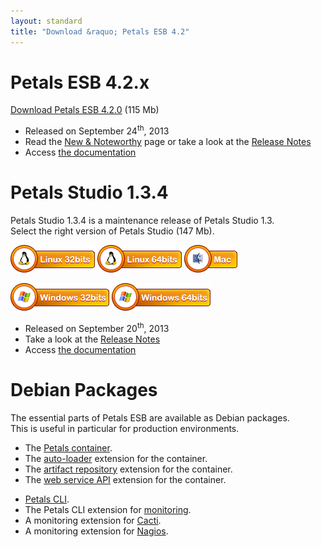 ```yaml
---
layout: standard
title: "Download &raquo; Petals ESB 4.2"
--- 
```


# Petals ESB 4.2.x

[Download Petals ESB 4.2.0](http://repository.ow2.org/nexus/content/groups/public/org/ow2/petals/petals-esb-enterprise-edition/4.2.0/petals-esb-enterprise-edition-4.2.0.zip "Petals ESB 4.2.0") (115 Mb)

- Released on September 24<sup>th</sup>, 2013
- Read the [New & Noteworthy](http://www.petalslink.com/en/news/latest/new-release-petals-esb-42) page or take a look at the [Release Notes](https://jira.petalslink.com/secure/IssueNavigator.jspa?mode=hide&requestId=10174)
- Access [the documentation](https://doc.petalslink.com/display/petalsesb42/Petals+ESB+4.2)

# Petals Studio 1.3.4

Petals Studio 1.3.4 is a maintenance release of Petals Studio 1.3.  
Select the right version of Petals Studio (147 Mb).

<a href="http://download.petalslink.com/petals-studio/Petals-Studio--1.3.4--linux.gtk.x86.zip"><img alt="Linux x32" src="images/linux_32.png" /></a> 
<a href="http://download.petalslink.com/petals-studio/Petals-Studio--1.3.4--linux.gtk.x86_64.zip"><img alt="Linux x64" src="images/linux_64.png" /></a>
<a href="http://download.petalslink.com/petals-studio/Petals-Studio--1.3.4--macosx.cocoa.x86_64.zip"><img alt="MacOS" src="images/mac.png" /></a><br />  

<a href="http://download.petalslink.com/petals-studio/Petals-Studio--1.3.4--win32.win32.x86.zip"><img alt="Windows x32" src="images/windows_32.png"/></a>
<a href="http://download.petalslink.com/petals-studio/Petals-Studio--1.3.4--win32.win32.x86_64.zip"><img alt="Windows x64" src="images/windows_64.png"/></a>

- Released on September 20<sup>th</sup>, 2013
- Take a look at the [Release Notes](https://jira.petalslink.com/secure/ReleaseNote.jspa?projectId=10070&version=10402)
- Access [the documentation](https://doc.petalslink.com/display/petalsstudio13/Petals+Studio+1.3)

# Debian Packages

The essential parts of Petals ESB are available as Debian packages.  
This is useful in particular for production environments.

- The [Petals container](http://repository.ow2.org/nexus/content/groups/public/org/ow2/petals/petals-esb-default-deb/4.2.0-1.0/petals-esb-default-deb-4.2.0-1.0.deb).
- The [auto-loader](http://repository.ow2.org/nexus/content/groups/public/org/ow2/petals/petals-autoloader/1.0.0/petals-autoloader-1.0.0.deb) extension for the container.
- The [artifact repository](http://repository.ow2.org/nexus/content/groups/public/org/ow2/petals/petals-artifactrepository-impl/1.0.0/petals-artifactrepository-impl-1.0.0.deb) extension for the container.
- The [web service API](http://repository.ow2.org/nexus/content/groups/public/org/ow2/petals/petals-ws-api/1.0.0/petals-ws-api-1.0.0.deb) extension for the container.

<!-- -->

- [Petals CLI](http://repository.ow2.org/nexus/content/groups/public/org/ow2/petals/petals-cli-distrib-deb/2.1.1-1.0/petals-cli-distrib-deb-2.1.1-1.0.deb).
- The Petals CLI extension for [monitoring](http://repository.ow2.org/nexus/content/groups/public/org/ow2/petals/petals-cli-cmd-monitoring-deb/1.0.0-1.0/petals-cli-cmd-monitoring-deb-1.0.0-1.0.deb).
- A monitoring extension for [Cacti](http://repository.ow2.org/nexus/content/groups/public/org/ow2/petals/petals-cli-cmd-monitoring-mo-cacti-deb/1.0.0-1.0/petals-cli-cmd-monitoring-mo-cacti-deb-1.0.0-1.0.deb).
- A monitoring extension for [Nagios](http://repository.ow2.org/nexus/content/groups/public/org/ow2/petals/petals-cli-cmd-monitoring-so-nagios-deb/1.0.0-1.0/petals-cli-cmd-monitoring-so-nagios-deb-1.0.0-1.0.deb).
